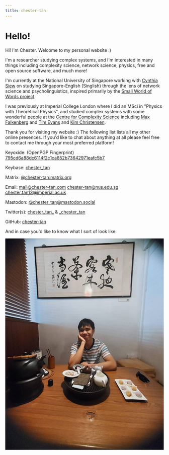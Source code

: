 ```yaml
---
title: chester-tan
---
```


# Hello!

Hi! I'm Chester. Welcome to my personal website \:\)

I'm a researcher studying complex systems, and I'm interested in many things including complexity science, network science, physics, free and open source software, and much more! 

I'm currently at the National University of Singapore working with [Cynthia Siew](https://csqsiew.netlify.app/) on studying Singapore-English (Singlish) through the lens of network science and psycholinguistics, inspired primarily by the [Small World of Words project](https://smallworldofwords.org/en/project/home).

I was previously at Imperial College London where I did an MSci in \"Physics with Theoretical Physics\", and studied complex systems with some wonderful people at the [Centre for Complexity Science](https://www.imperial.ac.uk/complexity-science) including [Max Falkenberg](https://orcid.org/0000-0002-2986-2494) and [Tim Evans](http://netplexity.org/) and [Kim Christensen](https://www.imperial.ac.uk/people/k.christensen).

Thank you for visiting my website \:\) The following list lists all my other online presences. If you'd like to chat about anything at all please feel free to contact me through your most preferred platform!

Keyoxide: (OpenPGP Fingerprint) 
[795cd6a88dc6114f2c1ca652b73642971eafc5b7](https://keyoxide.org/795cd6a88dc6114f2c1ca652b73642971eafc5b7)

Keybase: 
[chester_tan](https://keybase.io/chester_tan)

Matrix: 
[@chester-tan:matrix.org](https://matrix.to/#/@chester-tan:matrix.org)

Email:
[mail@chester-tan.com](mailto:mail@chester-tan.com)
[chester-tan@nus.edu.sg](mailto:chester-tan@nus.edu.sg)
[chester.tan13@imperial.ac.uk](mailto:chester.tan13@imperial.ac.uk)

Mastodon: 
[@chester\_tan@mastodon.social](https://mastodon.social/@chester_tan)

Twitter(s): 
[chester\_tan\_](https://twitter.com/chester_tan_) 
\&
[\_chester\_tan](https://twitter.com/_chester_tan)

GitHub: 
[chester-tan](https://github.com/chester-tan)

And in case you'd like to know what I sort of look like:

![profile picture](./hello.jpg)

